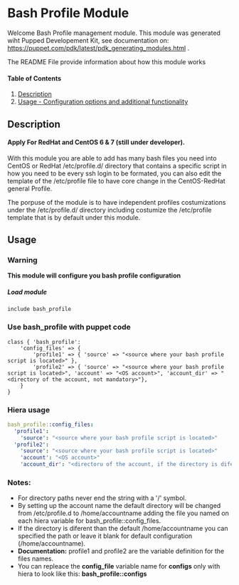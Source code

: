 
# Bash Profile Module

Welcome Bash Profile management module. 
This module was generated wiht Pupped Developement Kit, see documentation on: https://puppet.com/pdk/latest/pdk_generating_modules.html .

The README File provide information about how this module works

#### Table of Contents

1. [Description](#description)
2. [Usage - Configuration options and additional functionality](#usage)

## Description

#### Apply For RedHat and CentOS 6 & 7 (still under developer).

With this module you are able to add has many bash files you need into CentOS or RedHat /etc/profile.d/ directory that contains a specific script in how you need to be every ssh login to be formated, you can also edit the template of the /etc/profile file to have core change in the CentOS-RedHat general Profile.

The porpuse of the module is to have independent profiles costumizations under the /etc/profile.d/ directory including costumize the /etc/profile template that is by default under this module.

## Usage

### Warning
**This module will configure you bash profile configuration**

##### Load module
```puppet
include bash_profile
```
### Use bash_profile with puppet code

```puppet
class { 'bash_profile':
	'config_files' => {
		'profile1' => { 'source' => "<source where your bash profile script is located>" },
		'profile2' => { 'source' => "<source where your bash profile script is located>", 'account' => "<OS account>", 'account_dir' => "<directory of the account, not mandatory>"},
	}
}
```
### Hiera usage
```yaml
bash_profile::config_files:
  'profile1': 
    'source': "<source where your bash profile script is located>"
  'profile2':
    'source': "<source where your bash profile script is located>"
    'account': "<OS account>"
    'account_dir': "<directoru of the account, if the directory is diferent than /home/accountname>"
```
### Notes:
* For directory paths never end the string with a '/' symbol.
* By setting up the account name the default directory will be changed from /etc/profile.d to /home/accountname adding the file you named on each hiera variable for bash_profile::config_files.
* If the directory is diferent than the default /home/accountname you can specified the path or leave it blank for default configuration (/home/accountname).
* **Documentation:** profile1 and profile2 are the variable definition for the files names.
* You can repleace the **config_file** variable name for **configs** only with hiera to look like this: **bash_profile::configs**